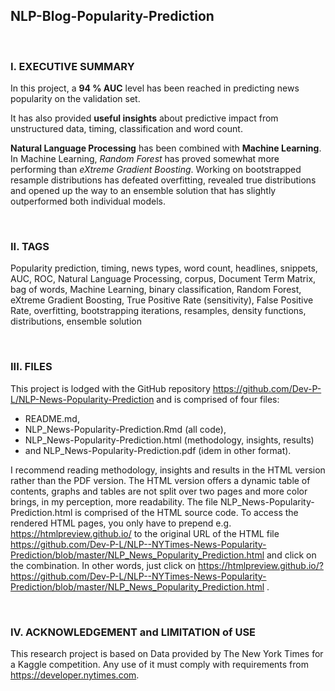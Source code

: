 ## NLP-Blog-Popularity-Prediction

<br>

### I. EXECUTIVE SUMMARY

In this project, a **94 % AUC** level has been reached in predicting news popularity on the validation set.

It has also provided **useful insights** about predictive impact from unstructured data, timing, classification and word count.

**Natural Language Processing** has been combined with **Machine Learning**. In Machine Learning, *Random Forest* has proved somewhat more performing than *eXtreme Gradient Boosting*. Working on bootstrapped resample distributions has defeated overfitting, revealed true distributions and opened up the way to an ensemble solution that has slightly outperformed both individual models.   

<br>

### II. TAGS

Popularity prediction, timing, news types, word count, headlines, snippets, AUC, ROC, Natural Language Processing, corpus, Document Term Matrix, bag of words, Machine Learning, binary classification, Random Forest, eXtreme Gradient Boosting, True Positive Rate (sensitivity), False Positive Rate, overfitting, bootstrapping iterations, resamples, density functions, distributions, ensemble solution 

<br>

### III. FILES

This project is lodged with the GitHub repository https://github.com/Dev-P-L/NLP-News-Popularity-Prediction and is comprised of four files:

- README.md,
- NLP_News-Popularity-Prediction.Rmd (all code),
- NLP_News-Popularity-Prediction.html (methodology, insights, results)
- and NLP_News-Popularity-Prediction.pdf (idem in other format).

I recommend reading methodology, insights and results in the HTML version rather than the PDF version. The HTML version offers a dynamic table of contents, graphs and tables are not split over two pages and more color brings, in my perception, more readability.  The file NLP_News-Popularity-Prediction.html is comprised of the HTML source code. To access the rendered HTML pages, you only have to prepend e.g. https://htmlpreview.github.io/ to the original URL of the HTML file https://github.com/Dev-P-L/NLP--NYTimes-News-Popularity-Prediction/blob/master/NLP_News_Popularity_Prediction.html and click on the combination. In other words, just click on https://htmlpreview.github.io/?https://github.com/Dev-P-L/NLP--NYTimes-News-Popularity-Prediction/blob/master/NLP_News_Popularity_Prediction.html . 

<br>
 
### IV. ACKNOWLEDGEMENT and LIMITATION of USE

This research project is based on Data provided by The New York Times for a Kaggle competition. Any use of it must comply with requirements from https://developer.nytimes.com. 
